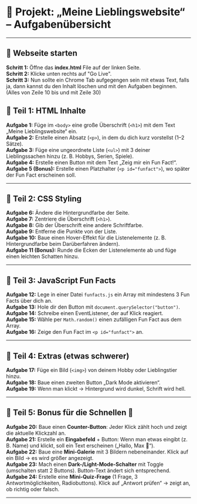 # 📄 Projekt: „Meine Lieblingswebsite“ – Aufgabenübersicht

---

## 🔹 Webseite starten
**Schritt 1:** Öffne das **index.html** File auf der linken Seite.<br> 
**Schritt 2:** Klicke unten rechts auf "Go Live".<br>
**Schritt 3:** Nun sollte ein Chrome Tab aufgegengen sein mit etwas Text, falls ja, dann kannst du den Inhalt löschen und mit den Aufgaben beginnen. (Alles von Zeile 10 bis und mit Zeile 30)


## 🔹 Teil 1: HTML Inhalte
**Aufgabe 1:** Füge im `<body>` eine große Überschrift (`<h1>`) mit dem Text „Meine Lieblingswebsite“ ein.  
**Aufgabe 2:** Erstelle einen Absatz (`<p>`), in dem du dich kurz vorstellst (1–2 Sätze).  
**Aufgabe 3:** Füge eine ungeordnete Liste (`<ul>`) mit 3 deiner Lieblingssachen hinzu (z. B. Hobbys, Serien, Spiele).  
**Aufgabe 4:** Erstelle einen Button mit dem Text „Zeig mir ein Fun Fact!“.  
**Aufgabe 5 (Bonus):** Erstelle einen Platzhalter (`<p id="funfact">`), wo später der Fun Fact erscheinen soll.  

---

## 🔹 Teil 2: CSS Styling
**Aufgabe 6:** Ändere die Hintergrundfarbe der Seite.  
**Aufgabe 7:** Zentriere die Überschrift (`<h1>`).  
**Aufgabe 8:** Gib der Überschrift eine andere Schriftfarbe.  
**Aufgabe 9:** Entferne die Punkte von der Liste.  
**Aufgabe 10:** Baue einen Hover-Effekt für die Listenelemente (z. B. Hintergrundfarbe beim Darüberfahren ändern).  
**Aufgabe 11 (Bonus):** Runde die Ecken der Listenelemente ab und füge einen leichten Schatten hinzu.  

---

## 🔹 Teil 3: JavaScript Fun Facts
**Aufgabe 12:** Lege in einer Datei `funfacts.js` ein Array mit mindestens 3 Fun Facts über dich an.  
**Aufgabe 13:** Hole dir den Button mit `document.querySelector("button")`.  
**Aufgabe 14:** Schreibe einen EventListener, der auf Klick reagiert.  
**Aufgabe 15:** Wähle per `Math.random()` einen zufälligen Fun Fact aus dem Array.  
**Aufgabe 16:** Zeige den Fun Fact im `<p id="funfact">` an.  

---

## 🔹 Teil 4: Extras (etwas schwerer)
**Aufgabe 17:** Füge ein Bild (`<img>`) von deinem Hobby oder Lieblingstier hinzu.  
**Aufgabe 18:** Baue einen zweiten Button „Dark Mode aktivieren“.  
**Aufgabe 19:** Wenn man klickt → Hintergrund wird dunkel, Schrift wird hell.  

---

## 🔹 Teil 5: Bonus für die Schnellen 🚀
**Aufgabe 20:** Baue einen **Counter-Button**: Jeder Klick zählt hoch und zeigt die aktuelle Klickzahl an.  
**Aufgabe 21:** Erstelle ein **Eingabefeld** + Button: Wenn man etwas eingibt (z. B. Name) und klickt, soll ein Text erscheinen („Hallo, Max 👋“).  
**Aufgabe 22:** Baue eine **Mini-Galerie** mit 3 Bildern nebeneinander. Klick auf ein Bild → es wird größer angezeigt.  
**Aufgabe 23:** Mach einen **Dark-/Light-Mode-Schalter** mit Toggle (umschalten statt 2 Buttons). Button-Text ändert sich entsprechend.  
**Aufgabe 24:** Erstelle eine **Mini-Quiz-Frage** (1 Frage, 3 Antwortmöglichkeiten, Radiobuttons). Klick auf „Antwort prüfen“ → zeigt an, ob richtig oder falsch.  

---
